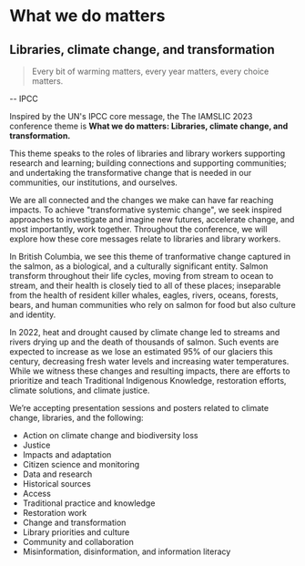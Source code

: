 # What we do matters

## Libraries, climate change, and transformation

> Every bit of warming matters, every year matters, every choice matters.

<span class = "left">-- IPCC</span>

Inspired by the UN's IPCC core message, the The IAMSLIC 2023 conference theme is **What we do matters: Libraries, climate change, and transformation.**

This theme speaks to the roles of libraries and library workers supporting research and learning; building connections and supporting communities; and undertaking the transformative change that is needed in our communities, our institutions, and ourselves.

We are all connected and the changes we make can have far reaching impacts. To achieve "transformative systemic change", we seek inspired approaches to investigate and imagine new futures, accelerate change, and most importantly, work together. Throughout the conference, we will explore how these core messages relate to libraries and library workers.

In British Columbia, we see this theme of tranformative change captured in the salmon, as a biological, and a culturally significant entity. Salmon transform throughout their life cycles, moving from stream to ocean to stream, and their health is closely tied to all of these places; inseparable from the health of resident killer whales, eagles, rivers, oceans, forests, bears, and human communities who rely on salmon for food but also culture and identity.

In 2022, heat and drought caused by climate change led to streams and rivers drying up and the death of thousands of salmon. Such events are expected to increase as we lose an estimated 95% of our glaciers this century, decreasing fresh water levels and increasing water temperatures. While we witness these changes and resulting impacts, there are efforts to prioritize and teach Traditional Indigenous Knowledge, restoration efforts, climate solutions, and climate justice.

We’re accepting presentation sessions and posters related to climate change, libraries, and the following:

- Action on climate change and biodiversity loss
- Justice 
- Impacts and adaptation
- Citizen science and monitoring
- Data and research
- Historical sources
- Access
- Traditional practice and knowledge 
- Restoration work 
- Change and transformation
- Library priorities and culture
- Community and collaboration
- Misinformation, disinformation, and information literacy

